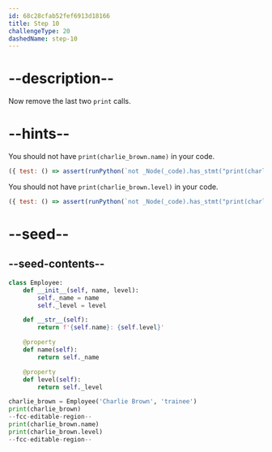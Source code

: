 ```yaml
---
id: 68c28cfab52fef6913d18166
title: Step 10
challengeType: 20
dashedName: step-10
---
```


# --description--

Now remove the last two `print` calls.

# --hints--

You should not have `print(charlie_brown.name)` in your code.

```js
({ test: () => assert(runPython(`not _Node(_code).has_stmt("print(charlie_brown.name)")`)) })
```

You should not have `print(charlie_brown.level)` in your code.

```js
({ test: () => assert(runPython(`not _Node(_code).has_stmt("print(charlie_brown.level)")`)) })
```

# --seed--

## --seed-contents--

```py
class Employee:
    def __init__(self, name, level):
        self._name = name
        self._level = level

    def __str__(self):
        return f'{self.name}: {self.level}'

    @property
    def name(self):
        return self._name

    @property
    def level(self):
        return self._level

charlie_brown = Employee('Charlie Brown', 'trainee')
print(charlie_brown)
--fcc-editable-region--
print(charlie_brown.name)
print(charlie_brown.level)
--fcc-editable-region--
```
